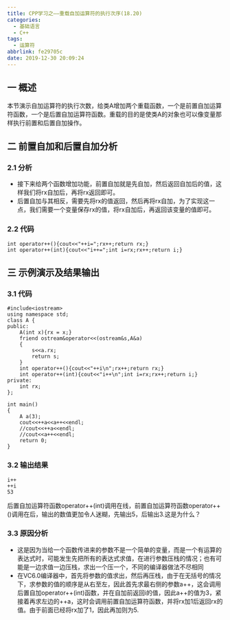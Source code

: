 ```yaml
---
title: CPP学习之——重载自加运算符的执行次序(18.20)
categories:
  - 基础语言
  - C++
tags:
  - 运算符
abbrlink: fe29705c
date: 2019-12-30 20:09:24
---
```

## 一 概述

本节演示自加运算符的执行次数，给类A增加两个重载函数，一个是前置自加运算符函数，一个是后置自加运算符函数。重载的目的是使类A的对象也可以像变量那样执行前置和后置自加操作。   

<!--more-->

## 二 前置自加和后置自加分析
### 2.1 分析
* 接下来给两个函数增加功能，前置自加就是先自加，然后返回自加后的值，这样我们将rx自加后，再将rx返回即可。
* 后置自加与其相反，需要先将rx的值返回，然后再将rx自加，为了实现这一点，我们需要一个变量保存rx的值，将rx自加后，再返回该变量的值即可。

### 2.2 代码

```
int operator++(){cout<<"++i=";rx++;return rx;}
int operator++(int){cout<<"i++=";int i=rx;rx++;return i;}
```

## 三 示例演示及结果输出

### 3.1 代码

```
#include<iostream>
using namespace std;
class A {
public:
	A(int x){rx = x;}
	friend ostream&operator<<(ostream&s,A&a)
	{
		s<<a.rx;
		return s;
	}
	int operator++(){cout<<"++i\n";rx++;return rx;}
	int operator++(int){cout<<"i++\n";int i=rx;rx++;return i;}
private:
	int rx;
};

int main() 
{
	A a(3);
	cout<<++a<<a++<<endl;
	//cout<<++a<<endl;
	//cout<<a++<<endl;
	return 0;
}
```

### 3.2 输出结果

```
i++
++i
53
```

后置自加运算符函数operator++(int)调用在线，前置自加运算符函数operator++()调用在后，输出的数值更加令人迷糊，先输出5，后输出3.这是为什么？

### 3.3 原因分析

* 这是因为当给一个函数传进来的参数不是一个简单的变量，而是一个有运算的表达式时，可能发生先把所有的表达式求值，在进行参数压栈的情况；也有可能是一边求值一边压栈，求出一个压一个，不同的编译器做法不尽相同
* 在VC6.0编译器中，首先将参数的值求出，然后再压栈，由于在无括号的情况下，求参数的值的顺序是从右至左，因此首先求最右侧的参数a++，这会调用后置自加operator++(int)函数，并在自加前返回i的值，因此a++的值为3，紧接着再求左边的++a，这时会调用前置自加运算符函数，并将rx加1后返回rx的值。由于前面已经将rx加了1，因此再加则为5.